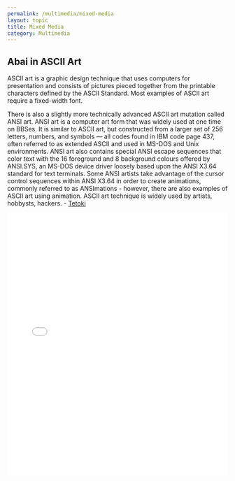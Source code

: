 ```yaml
---
permalink: /multimedia/mixed-media
layout: topic
title: Mixed Media
category: Multimedia
---
```


## Abai in ASCII Art 
ASCII art is a graphic design technique that uses computers for presentation and consists of pictures pieced together from the printable characters defined by the ASCII Standard. Most examples of ASCII art require a fixed-width font.

There is also a slightly more technically advanced ASCII art mutation called ANSI art. ANSI art is a computer art form that was widely used at one time on BBSes. It is similar to ASCII art, but constructed from a larger set of 256 letters, numbers, and symbols — all codes found in IBM code page 437, often referred to as extended ASCII and used in MS-DOS and Unix environments. ANSI art also contains special ANSI escape sequences that color text with the 16 foreground and 8 background colours offered by ANSI.SYS, an MS-DOS device driver loosely based upon the ANSI X3.64 standard for text terminals. Some ANSI artists take advantage of the cursor control sequences within ANSI X3.64 in order to create animations, commonly referred to as ANSImations - however, there are also examples of ASCII art using animation. ASCII art technique is widely used by artists, hobbysts, hackers. - [Tetoki](https://www.tetoki.eu/asciiart/)

<iframe src="//www.qazaqstan.io/embeds/abai-asciiart/" width="100%" height="600px" style="display: block; margin: 0 auto;" frameborder="0"></iframe>

<!-- <div class="row">
{% for item in site.data.videos.contents %}
  <div class="col-sm-12 col-md-6">
  <div class="d-flex flex-column">
    <div class="video-title-text p-5">{{ item.title }}</div>
  </div>
      <a href="{%if item.href %} {{ item.href }} {% else %} {{ item.src }} {% endif %}" target="_blank">
        <div class="video-card m-2 p-2">
        <video class="card-img-top" playsinline="playsinline" autoplay="autoplay" muted="muted" loop="loop">
          <source src="{{ item.src }}" type="video/mp4">
        </video>
        <div class="vid-meta p-1"><span class="catagory p-1">{{ item.category }}</span><span class="language p-1">{{ item.language }}</span></div>
        </div>
      </a>
  </div>
  {% endfor %}
</div> -->